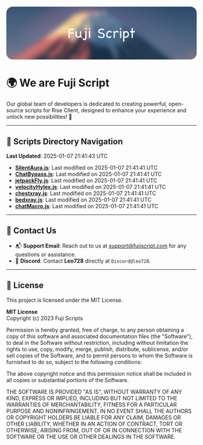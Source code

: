 ![Banner](.github/b.webp)

# 🌍 **We are Fuji Script**

Our global team of developers is dedicated to creating powerful, open-source scripts for Rise Client, designed to enhance your experience and unlock new possibilities! 🌟

---
<!-- SCRIPTS_NAVIGATION_START -->
## 📂 **Scripts Directory Navigation**

**Last Updated**: 2025-01-07 21:41:43 UTC

- **[SilentAura.js](scripts/SilentAura.js)**: Last modified on 2025-01-07 21:41:41 UTC
- **[ChatBypass.js](scripts/ChatBypass.js)**: Last modified on 2025-01-07 21:41:41 UTC
- **[jetpackFly.js](scripts/jetpackFly.js)**: Last modified on 2025-01-07 21:41:41 UTC
- **[velocityHylex.js](scripts/velocityHylex.js)**: Last modified on 2025-01-07 21:41:41 UTC
- **[chestxray.js](scripts/chestxray.js)**: Last modified on 2025-01-07 21:41:41 UTC
- **[bedxray.js](scripts/bedxray.js)**: Last modified on 2025-01-07 21:41:41 UTC
- **[chatMacro.js](scripts/chatMacro.js)**: Last modified on 2025-01-07 21:41:41 UTC

<!-- SCRIPTS_NAVIGATION_END -->

---

## 💬 **Contact Us**  
- 📬 **Support Email**: Reach out to us at [support@fujiscript.com](mailto:support@fujiscript.com) for any questions or assistance.  
- 💬 **Discord**: Contact **Leo728** directly at `Discord@leo728`.

---

## 📜 **License**

This project is licensed under the MIT License.  

**MIT License**  
Copyright (c) 2023 Fuji Scripts  

Permission is hereby granted, free of charge, to any person obtaining a copy of this software and associated documentation files (the "Software"), to deal in the Software without restriction, including without limitation the rights to use, copy, modify, merge, publish, distribute, sublicense, and/or sell copies of the Software, and to permit persons to whom the Software is furnished to do so, subject to the following conditions:  

The above copyright notice and this permission notice shall be included in all copies or substantial portions of the Software.  

THE SOFTWARE IS PROVIDED "AS IS", WITHOUT WARRANTY OF ANY KIND, EXPRESS OR IMPLIED, INCLUDING BUT NOT LIMITED TO THE WARRANTIES OF MERCHANTABILITY, FITNESS FOR A PARTICULAR PURPOSE AND NONINFRINGEMENT. IN NO EVENT SHALL THE AUTHORS OR COPYRIGHT HOLDERS BE LIABLE FOR ANY CLAIM, DAMAGES OR OTHER LIABILITY, WHETHER IN AN ACTION OF CONTRACT, TORT OR OTHERWISE, ARISING FROM, OUT OF OR IN CONNECTION WITH THE SOFTWARE OR THE USE OR OTHER DEALINGS IN THE SOFTWARE.  
